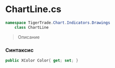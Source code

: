 
# ChartLine.cs
```csharp
namespace TigerTrade.Chart.Indicators.Drawings  
    class ChartLine
```

> Описание

### Синтаксис
```csharp
public XColor Color{ get; set; }
```
